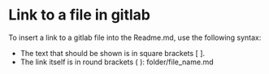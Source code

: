 # Link to a file in gitlab

To insert a link to a gitlab file into the Readme.md, use the following syntax:

- The text that should be shown is in square brackets [ ].
- The link itself is in round brackets ( ): folder/file_name.md